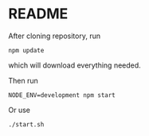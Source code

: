 # README #

After cloning repository, run

```
npm update

```
which will download everything needed.

Then run

```
NODE_ENV=development npm start

```
Or use 
```
./start.sh
```